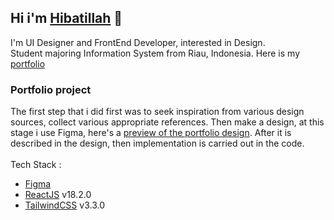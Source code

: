 ## Hi i'm [Hibatillah](https://github.com/hibatillah) 👋

I'm UI Designer and FrontEnd Developer, interested in Design.<br>
Student majoring Information System from Riau, Indonesia. Here is my [portfolio](https://hibatillah.vercel.app)

### Portfolio project

The first step that i did first was to seek inspiration from various design sources, collect various appropriate references. Then make a design, at this stage i use Figma, here's a [preview of the portfolio design](https://www.figma.com/proto/vKBWGWtDWUEoOzEfooYYMz/mine?page-id=2%3A34&node-id=938-1686&viewport=18%2C23%2C0.41&scaling=scale-down&starting-point-node-id=938%3A1686). After it is described in the design, then implementation is carried out in the code.<br><br>
Tech Stack :

- [Figma](https://www.figma.com/)
- [ReactJS](https://react.dev/) v18.2.0
- [TailwindCSS](https://tailwindcss.com/) v3.3.0
